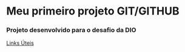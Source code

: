 # Meu primeiro projeto GIT/GITHUB

 

### Projeto desenvolvido para o desafio da DIO

[Links Úteis](https://www.markdownguide.org/getting-started/)



